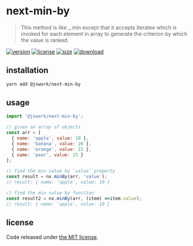 # next-min-by
> This method is like _.min except that it accepts iteratee which is invoked for each element in array to generate the criterion by which the value is ranked.

[![version][version-image]][version-url]
[![license][license-image]][license-url]
[![size][size-image]][size-url]
[![download][download-image]][download-url]

## installation
```bash
yarn add @jswork/next-min-by
```

## usage
```js
import '@jswork/next-min-by';

// given an array of objects
const arr = [
  { name: 'apple', value: 10 },
  { name: 'banana', value: 20 },
  { name: 'orange', value: 15 },
  { name: 'pear', value: 25 }
];

// find the min value by `value` property
const result = nx.minBy(arr, 'value');
// result: { name: 'apple', value: 10 }  

// find the min value by function
const result2 = nx.minBy(arr, (item) =>item.value);
// result: { name: 'apple', value: 10 }  
```

## license
Code released under [the MIT license](https://github.com/afeiship/next-min-by/blob/master/LICENSE.txt).

[version-image]: https://img.shields.io/npm/v/@jswork/next-min-by
[version-url]: https://npmjs.org/package/@jswork/next-min-by

[license-image]: https://img.shields.io/npm/l/@jswork/next-min-by
[license-url]: https://github.com/afeiship/next-min-by/blob/master/LICENSE.txt

[size-image]: https://img.shields.io/bundlephobia/minzip/@jswork/next-min-by
[size-url]: https://github.com/afeiship/next-min-by/blob/master/dist/next-min-by.min.js

[download-image]: https://img.shields.io/npm/dm/@jswork/next-min-by
[download-url]: https://www.npmjs.com/package/@jswork/next-min-by
